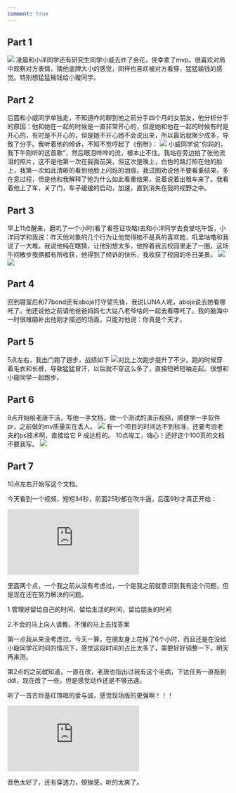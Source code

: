```yaml
---
comment: true
---
```

## Part 1
![](../../图片/d653bbbe98827c170fb147662149f83.jpg)
凌晨和小洋同学还有研究生同学小威去炸了金花，侥幸拿了mvp。很喜欢对局中观察对方表情，猜他底牌大小的感觉，同样也喜欢被对方看穿，猛猛输钱的感觉。特别想猛猛输钱给小璇同学。
## Part 2
后面和小威同学单独走，不知道咋的聊到他之前分手四个月的女朋友，他分析分手的原因：他和她在一起的时候是一直非常开心的，但是她和他在一起的时候有时是开心的，有时是不开心的，但是她不开心她不会说出来，所以最后就聚少成多，导致了分手。我听着他的倾诉，不知不觉哼起了《倒带》：
![](../../图片/2.16%20倒带歌词.png)
小威同学说“你妈的，我下午刚听的这首歌”，然后眼泪哗哗的流，根本止不住。我站在旁边拍了张他流泪的照片，这不是他第一次在我面前哭，但这次是晚上，白色的路灯照在他的脸上，我第一次如此清晰的看到他脸上闪烁的泪痕。我试图劝说他不要看重结果，多在意过程，但是他和我解释了他为什么如此看重结果，说着说着出租车来了。我看着他上了车，关了门，车子缓缓的启动，加速，直到消失在我的视野之中。

## Part 3
早上11点醒来，磨叽了一个小时(看了看签证攻略)去和小洋同学去食堂吃午饭，小洋同学和我说：昨天他对象的几个行为让他觉得她不是真的喜欢她，叽里咕噜和我说了一大堆。我说他纯在瞎猜，让他别想太多，他拎着我去校园里走了一圈，这场午间散步我俩都有所收获，他得到了倾诉的快乐，我收获了校园的冬日美景。
![](../../图片/2b42f131e619a86bb840c6cd60898d1.jpg)
![](../../图片/59d07cfe32439d690378e21a1e93c7d.jpg)

## Part 4
回到寝室后和77bond还有aboje打守望先锋，我说LUNA人呢，aboje说去她看哪吒了。他还说他之前请他爸爸妈妈七大姑八老爷啥的一起去看哪吒了。我的脑海中一时很难脑补出他刚才描述的场面，只能对他说：你真是个天才。

## Part 5
5点左右，我出门跑了趟步，战绩如下
![](../../图片/5088eda85f3d01663235747c541d777.jpg)对比上次跑步提升了不少。跑的时候穿着毛衣和长裤，导致猛猛冒汗，以后就不穿这么多了，直接短裤短袖走起。很想和小璇同学一起跑步。

## Part 6
8点开始给老唐干活，写他一手文档，做一个测试的演示视频，顺便学一手软件pr，之前做的mv质量实在丢人。
![](../../图片/2.16横向.png)
有一个项目的时间达不到标准，还要考验老夫的ps技术啊，直接给它 P 成达标的。
10点竣工，嗨心！还好这个100页的文档不要我写。
![](../../图片/2.16老唐给力.png)


## Part 7
10点左右开始写这个文档。

今天看到一个视频，短短34秒，前面25秒都在吹牛逼，后面9秒才真正开始：

<iframe src="https://player.bilibili.com/player.html?isOutside=true&aid=113954810499659&bvid=BV16cNEeXE1n&cid=28238021394&p=1&autoplay=false" scrolling="no" border="0" frameborder="no" framespacing="0" allowfullscreen="true"></iframe>

里面两个点，一个我之前从没有考虑过，一个是我之前就意识到我有这个问题，但是现在还在努力解决的问题。

1.管理好留给自己的时间，留给生活的时间，留给朋友的时间

2.不会的马上向人请教，不懂的马上去找答案

第一点我从来没考虑过，今天一算，在朋友身上花掉了6个小时，而且还是在没给小璇同学花时间的情况下，感觉这段时间的占比太多了，需要好好调整一下，明天再来测。

第2点的之前就知道，一直在改，老唐也指出过我有这个毛病，下达任务一直拖到ddl，现在改了一些，但是感觉动作还是不够迅速。


听了一首古巨基红馆唱的爱与诚，感觉现场版的更强啊！！！

<iframe src="https://player.bilibili.com/player.html?isOutside=true&aid=288579205&bvid=BV1Gf4y1y771&cid=279815985&p=1&autoplay=0" scrolling="no" border="0" frameborder="no" framespacing="0" allowfullscreen="true"></iframe>

音色太好了，还有穿透力，顿挫感，听的太爽了。